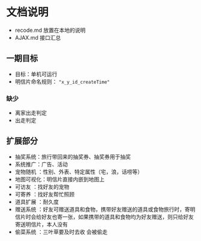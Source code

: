 # 文档说明

- recode.md  放置在本地的说明
- AJAX.md  接口汇总



## 一期目标

- 目标：单机可运行
- 明信片命名规则： `` "x_y_id_createTime" ``

### 缺少
- 离家出走判定
- 出走判定



## 扩展部分
- 抽奖系统：旅行带回来的抽奖券、抽奖券用于抽奖
- 系统推广：广告、活动
- 宠物随机 ：性别、外表、特定属性（宅，浪，话唠等）
- 地图可视化：明信片直接内嵌到地图上
- 可访友 ：找好友的宠物
- 可寄养 ：找好友帮忙照顾
- 道具扩展 ：耐久度
- 赠送系统 ：好友可赠送道具和食物，携带好友赠送的道具或食物旅行时，寄明信片时会给好友也寄一张，如果携带的道具和食物均为好友赠送，则只给好友寄送明信片，本人没有
- 偷菜系统 ：三叶草要及时去收 会被偷走